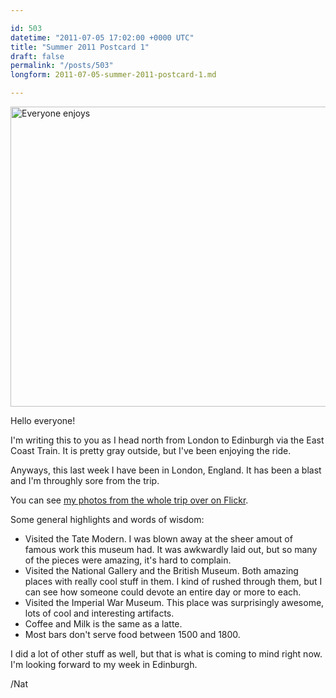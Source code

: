 ```yaml
---

id: 503
datetime: "2011-07-05 17:02:00 +0000 UTC"
title: "Summer 2011 Postcard 1"
draft: false
permalink: "/posts/503"
longform: 2011-07-05-summer-2011-postcard-1.md

---
```


<a href="http://www.flickr.com/photos/icco/5904666111/" title="Everyone enjoys by Nat W, on Flickr"><img src="http://farm6.static.flickr.com/5318/5904666111_3d908ebaa6_z.jpg" width="640" height="480" alt="Everyone enjoys"></a>

Hello everyone!

I'm writing this to you as I head north from London to Edinburgh via the East Coast Train. It is pretty gray outside, but I've been enjoying the ride.

Anyways, this last week I have been in London, England. It has been a blast and I'm throughly sore from the trip.

You can see [my photos from the whole trip over on Flickr](http://www.flickr.com/photos/icco/sets/72157626961341287/).

Some general highlights and words of wisdom:

 * Visited the Tate Modern. I was blown away at the sheer amout of famous work this museum had. It was awkwardly laid out, but so many of the pieces were amazing, it's hard to complain.
 * Visited the National Gallery and the British Museum. Both amazing places with really cool stuff in them. I kind of rushed through them, but I can see how someone could devote an entire day or more to each.
 * Visited the Imperial War Museum. This place was surprisingly awesome, lots of cool and interesting artifacts.
 * Coffee and Milk is the same as a latte.
 * Most bars don't serve food between 1500 and 1800.

I did a lot of other stuff as well, but that is what is coming to mind right now. I'm looking forward to my week in Edinburgh.

/Nat

